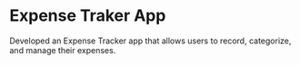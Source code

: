# Expense Traker App
 
 Developed an Expense Tracker app that allows users to record, categorize, and manage their expenses.


